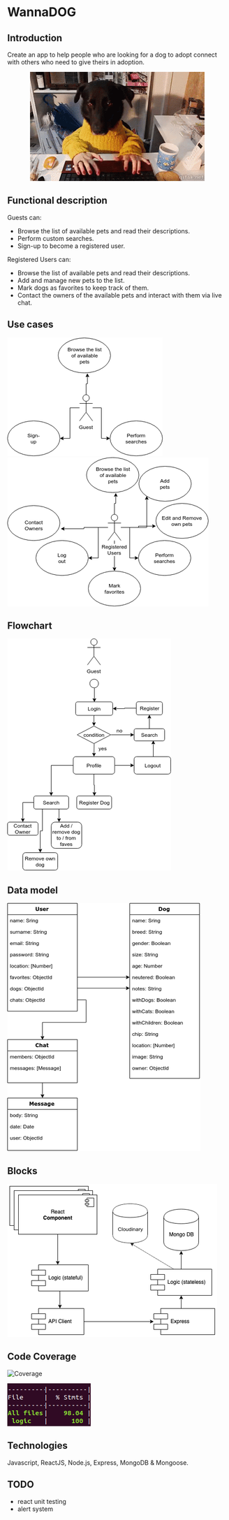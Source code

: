 # WannaDOG

## Introduction

Create an app to help people who are looking for a dog to adopt connect with others who need to give theirs in adoption.

<p align="center"><img src="images/terieh.gif"></p>

## Functional description

Guests can:

- Browse the list of available pets and read their descriptions.
- Perform custom searches.
- Sign-up to become a registered user.

Registered Users can:

- Browse the list of available pets and read their descriptions.
- Add and manage new pets to the list.
- Mark dogs as favorites to keep track of them.
- Contact the owners of the available pets and interact with them via live chat.

## Use cases

![cases1](images/useCases.png)
![cases2](images/useCase2.png)

## Flowchart

![flow](images/flowchart.png)

## Data model

![model](images/datamodel.png)

## Blocks

![blocks](images/components.png)

## Code Coverage

![Coverage](https://img.shields.io/badge/Coverage-98%25-green.svg)

![cover](images/coverage.png)

## Technologies

Javascript, ReactJS, Node.js, Express, MongoDB & Mongoose.

## TODO

- react unit testing
- alert system
